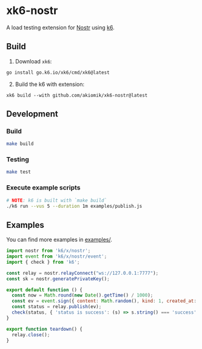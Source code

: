 # xk6-nostr

A load testing extension for [Nostr](https://nostr.com) using [k6](https://k6.io).

## Build

1. Download `xk6`:

```bash
go install go.k6.io/xk6/cmd/xk6@latest
```

2. Build the k6 with extension:

```
xk6 build --with github.com/akiomik/xk6-nostr@latest
```

## Development

### Build

```bash
make build
```

### Testing

```bash
make test
```

### Execute example scripts

```bash
# NOTE: k6 is built with `make build`
./k6 run --vus 5 --duration 1m examples/publish.js
```

## Examples

You can find more examples in [examples/](https://github.com/akiomik/xk6-nostr/tree/main/examples).

```javascript
import nostr from 'k6/x/nostr';
import event from 'k6/x/nostr/event';
import { check } from 'k6';

const relay = nostr.relayConnect("ws://127.0.0.1:7777");
const sk = nostr.generatePrivateKey();

export default function () {
  const now = Math.round(new Date().getTime() / 1000);
  const ev = event.sign({ content: Math.random(), kind: 1, created_at: now }, sk);
  const status = relay.publish(ev);
  check(status, { 'status is success': (s) => s.string() === 'success' });
}

export function teardown() {
  relay.close();
}
```
